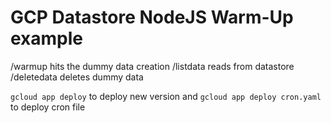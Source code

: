 # GCP Datastore NodeJS Warm-Up example

/warmup hits the dummy data creation
/listdata reads from datastore
/deletedata deletes dummy data

`gcloud app deploy` to deploy new version and
`gcloud app deploy cron.yaml` to deploy cron file
